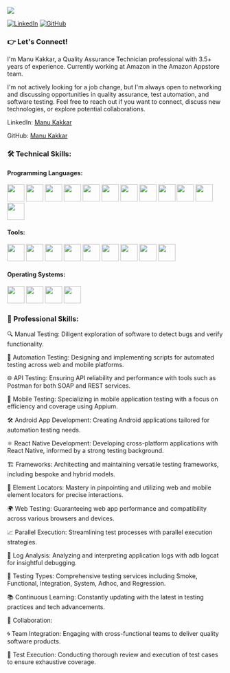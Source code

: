 ![](https://komarev.com/ghpvc/?username=manukakk&color=green)

[![LinkedIn](https://img.shields.io/badge/LinkedIn-Manu%20Kakkar-blue)](https://www.linkedin.com/in/manu-kakkar/)
[![GitHub](https://img.shields.io/badge/GitHub-Manu%20Kakkar-lightgrey)](https://github.com/ManuKakkar)

### 👉 Let's Connect!

I'm Manu Kakkar, a Quality Assurance Technician professional with 3.5+ years of experience. Currently working at Amazon in the Amazon Appstore team.

I'm not actively looking for a job change, but I'm always open to networking and discussing opportunities in quality assurance, test automation, and software testing. Feel free to reach out if you want to connect, discuss new technologies, or explore potential collaborations.

LinkedIn: [Manu Kakkar](https://www.linkedin.com/in/manu2551988/)

GitHub: [Manu Kakkar](https://github.com/manu2551988)

### 🛠️ Technical Skills:

#### Programming Languages:

[<img src="https://img.icons8.com/color/48/000000/java-coffee-cup-logo.png" width="40" height="40"/>](https://www.java.com) 
[<img src="https://img.icons8.com/color/48/000000/python.png" width="40" height="40"/>](https://www.python.org) 
[<img src="https://img.icons8.com/color/48/000000/kotlin.png" width="40" height="40"/>](https://kotlinlang.org) 
[<img src="https://img.icons8.com/color/48/000000/javascript.png" width="40" height="40"/>](https://www.javascript.com)
[<img src="https://img.icons8.com/plasticine/100/000000/react.png" width="40" height="40"/>](https://reactnative.dev/)
[<img src="https://img.icons8.com/color/48/000000/swift.png" width="40" height="40"/>](https://swift.org/)
[<img src="https://img.icons8.com/color/48/000000/html-5.png" width="40" height="40"/>](https://html.spec.whatwg.org/)
[<img src="https://img.icons8.com/color/48/000000/sql.png" width="40" height="40"/>](https://www.iso.org/standard/63555.html)
[<img src="https://img.icons8.com/color/48/000000/git.png" width="40" height="40"/>](https://git-scm.com/)
[<img src="https://img.icons8.com/color/48/000000/jenkins.png" width="40" height="40"/>](https://www.jenkins.io/)
[<img src="https://img.icons8.com/color/48/000000/jira.png" width="40" height="40"/>](https://www.atlassian.com/software/jira)
[<img src="https://img.icons8.com/fluent/48/000000/azure-1.png" width="40" height="40"/>](https://azure.microsoft.com/)

#### Tools:

[<img src="https://img.icons8.com/fluent/48/000000/intellij-idea.png" width="40" height="40"/>](https://www.jetbrains.com/idea/) 
[<img src="https://img.icons8.com/fluent/48/000000/pycharm.png" width="40" height="40"/>](https://www.jetbrains.com/pycharm/) 
[<img src="https://img.icons8.com/fluent/48/000000/visual-studio-code-2019.png" width="40" height="40"/>](https://code.visualstudio.com/)
[<img src="https://img.icons8.com/fluent/48/000000/android-os.png" width="40" height="40"/>](https://developer.android.com/studio)
[<img src="https://img.icons8.com/dusk/64/000000/postman-api.png" width="40" height="40"/>](https://www.postman.com/)
[<img src="https://seeklogo.com/images/S/selenium-logo-DB9103D7CF-seeklogo.com.png" width="40" height="40"/>](https://www.selenium.dev/)
[<img src="https://icons-for-free.com/iconfiles/png/512/cypress-1324440144114984250.png" width="40" height="40"/>](https://www.cypress.io/)
[<img src="https://cdn.worldvectorlogo.com/logos/appium.svg" width="40" height="40"/>](http://appium.io/)
[<img src="https://img.icons8.com/color/48/000000/xcode.png" width="40" height="40"/>](https://developer.apple.com/xcode/)

#### Operating Systems:

[<img src="https://img.icons8.com/color/48/000000/linux.png" width="40" height="40"/>](https://www.linux.org) 
[<img src="https://img.icons8.com/color/48/000000/mac-os.png" width="40" height="40"/>](https://www.apple.com/macos/) 
[<img src="https://img.icons8.com/color/48/000000/windows-logo.png" width="40" height="40"/>](https://www.microsoft.com/windows) 
[<img src="https://img.icons8.com/color/48/000000/kali-linux.png" width="40" height="40"/>](https://www.kali.org/)

### 🌟 Professional Skills:

🔍 Manual Testing: Diligent exploration of software to detect bugs and verify functionality.

🤖 Automation Testing: Designing and implementing scripts for automated testing across web and mobile platforms.

🌐 API Testing: Ensuring API reliability and performance with tools such as Postman for both SOAP and REST services.

📱 Mobile Testing: Specializing in mobile application testing with a focus on efficiency and coverage using Appium.

🛠 Android App Development: Creating Android applications tailored for automation testing needs.

⚛️ React Native Development: Developing cross-platform applications with React Native, informed by a strong testing background.

🏗 Frameworks: Architecting and maintaining versatile testing frameworks, including bespoke and hybrid models.

🔎 Element Locators: Mastery in pinpointing and utilizing web and mobile element locators for precise interactions.

🌍 Web Testing: Guaranteeing web app performance and compatibility across various browsers and devices.

📈 Parallel Execution: Streamlining test processes with parallel execution strategies.

🧾 Log Analysis: Analyzing and interpreting application logs with adb logcat for insightful debugging.

🚀 Testing Types: Comprehensive testing services including Smoke, Functional, Integration, System, Adhoc, and Regression.

📚 Continuous Learning: Constantly updating with the latest in testing practices and tech advancements.

🤝 Collaboration:

🌀 Team Integration: Engaging with cross-functional teams to deliver quality software products.

📑 Test Execution: Conducting thorough review and execution of test cases to ensure exhaustive coverage.

<!---
manukakk/manukakk is a ✨ special ✨ repository because its `README.md` (this file) appears on your GitHub profile.
You can click the Preview link to take a look at your changes.
--->
